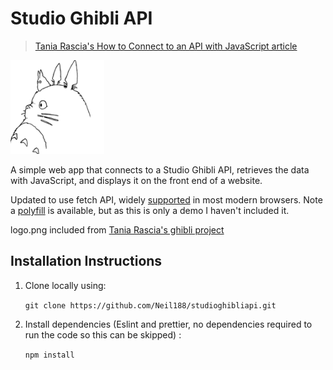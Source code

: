 # Studio Ghibli API

> [Tania Rascia's How to Connect to an API with JavaScript article](https://www.taniarascia.com/how-to-connect-to-an-api-with-javascript/)

![Logo of the project](./images/ghibliapp.png)

A simple web app that connects to a Studio Ghibli API, retrieves the data with JavaScript, and displays it on the front end of a website.

Updated to use fetch API, widely [supported](https://caniuse.com/#feat=fetch) in most modern browsers.
Note a [polyfill](https://github.com/github/fetch) is available, but as this is only a demo I haven't included it.

logo.png included from [Tania Rascia's ghibli project](https://github.com/taniarascia/sandbox/tree/master/ghibli)

## Installation Instructions

1. Clone locally using:

    `git clone https://github.com/Neil188/studioghibliapi.git`

2. Install dependencies (Eslint and prettier, no dependencies required to run the code so this can be skipped) :

    `npm install`
